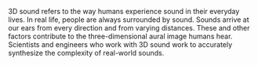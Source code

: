3D sound refers to the way humans experience sound in their everyday lives. In real life, people are always surrounded by sound. Sounds arrive at our ears from every direction and from varying distances. These and other factors contribute to the three-dimensional aural image humans hear. Scientists and engineers who work with 3D sound work to accurately synthesize the complexity of real-world sounds.
